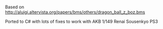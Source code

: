 ﻿Based on http://aluigi.altervista.org/papers/bms/others/dragon_ball_z_boz.bms

Ported to C# with lots of fixes to work with AKB 1/149 Renai Sousenkyo PS3